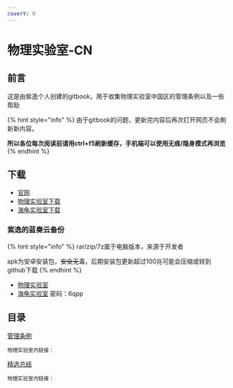 ```yaml
---
coverY: 0
---
```


# 物理实验室-CN

## 前言

这是由紫逸个人创建的gitbook，用于收集物理实验室中国区的管理条例以及一些帮助

{% hint style="info" %}
由于gitbook的问题，更新完内容后再次打开网页不会刷新新内容。

**所以各位每次阅读前请用ctrl+f5刷新缓存，手机端可以使用无痕/隐身模式再浏览**
{% endhint %}

## 下载

* [官网](https://static.turtlesim.com)
* [物理实验室下载](https://static.turtlesim.com/products/physics-lab/)
* [海龟实验室下载](https://static.turtlesim.com/products/turtle-universe/)

### 紫逸的蓝奏云备份

{% hint style="info" %}
rar/zip/7z属于电脑版本，来源于开发者

apk为安卓安装包，~~安全无~~毒，后期安装包更新超过100兆可能会压缩或转到github下载
{% endhint %}

* [物理实验室](https://z1y.lanzouw.com/b00ngmk7e)&#x20;
* [海龟实验室](https://z1y.lanzouw.com/b00ogcegd) 密码：6qpp

## 目录

[管理条例](broken-reference)

`物理实验室内链接：`



[精选总结](jing-xuan-zong-jie.md)

`物理实验室内链接：`

